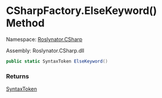 # CSharpFactory\.ElseKeyword\(\) Method

Namespace: [Roslynator.CSharp](../../README.md)

Assembly: Roslynator\.CSharp\.dll

```csharp
public static SyntaxToken ElseKeyword()
```

### Returns

[SyntaxToken](https://docs.microsoft.com/en-us/dotnet/api/microsoft.codeanalysis.syntaxtoken)



